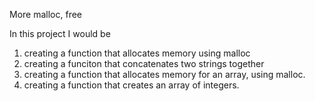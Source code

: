 More malloc, free

In this project I would be 
1. creating a function that  allocates memory using malloc
2. creating a funciton that concatenates two strings together
3. creating a function that allocates memory for an array, using malloc.
4. creating a function that creates an array of integers.
